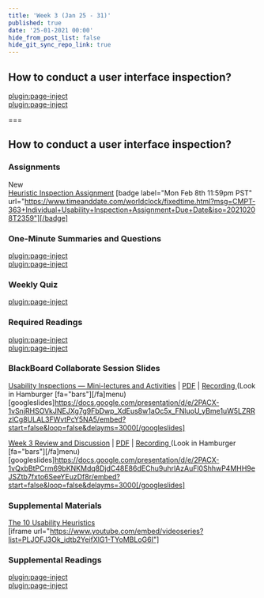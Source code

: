 ```yaml
---
title: 'Week 3 (Jan 25 - 31)'
published: true
date: '25-01-2021 00:00'
hide_from_post_list: false
hide_git_sync_repo_link: true
---
```


## How to conduct a user interface inspection?   

[plugin:page-inject](/211/weekly-readings/week-03-1?template=partials/embedlycardlinkonly)  
[plugin:page-inject](/211/weekly-readings/week-03-2?template=partials/embedlycardlinkonly)  

===

## **How to conduct a user interface inspection?**

### Assignments
New  
[Heuristic Inspection Assignment](https://canvas.sfu.ca/courses/59869/assignments/583039) [badge label="Mon Feb 8th 11:59pm PST" url="https://www.timeanddate.com/worldclock/fixedtime.html?msg=CMPT-363+Individual+Usability+Inspection+Assignment+Due+Date&iso=20210208T2359"][/badge]    

### One-Minute Summaries and Questions  
[plugin:page-inject](/211/lms-assignments/one-minute-summaries/week-03-1)  
[plugin:page-inject](/211/lms-assignments/one-minute-summaries/week-03-2)  

### Weekly Quiz
[plugin:page-inject](/211/lms-assignments/weekly-review-quizzes/week-03)  

### Required Readings  
[plugin:page-inject](/211/weekly-readings/week-03-1?template=partials/embedlycardlinkonly)  
[plugin:page-inject](/211/weekly-readings/week-03-2?template=partials/embedlycardlinkonly)  

### BlackBoard Collaborate Session Slides
[Usability Inspections — Mini-lectures and Activities](https://docs.google.com/presentation/d/e/2PACX-1vSnjRHSOVkJNEJXg7g9FbDwp_XdEus8w1aOc5x_FNluoU_yBme1uW5LZRRzlCg8ULAL3FWvtPcY5NA5/pub?start=false&loop=false&delayms=3000) | [PDF](https://canvas.sfu.ca/courses/61465/files/folder/Downloads/Slides%20PDFs/Mini-Lectures%20and%20Activities/Week-03) | [Recording ](https://canvas.sfu.ca/courses/61465/external_tools/3544) (Look in Hamburger [fa="bars"][/fa]menu)
[googleslides]https://docs.google.com/presentation/d/e/2PACX-1vSnjRHSOVkJNEJXg7g9FbDwp_XdEus8w1aOc5x_FNluoU_yBme1uW5LZRRzlCg8ULAL3FWvtPcY5NA5/embed?start=false&loop=false&delayms=3000[/googleslides]

[Week 3 Review and Discussion](https://docs.google.com/presentation/d/e/2PACX-1vQxbBtPCrm69bKNKMdq8DjdC48E86dEChu9uhrlAzAuFl0ShhwP4MHH9eJSZtb7fxto6SeeYEuzDf8r/pub?start=false&loop=false&delayms=3000) | [PDF](https://canvas.sfu.ca/courses/61465/files/folder/Downloads/Slides%20PDFs/Review%20and%20Discussion/Week-03) | [Recording ](https://canvas.sfu.ca/courses/61465/external_tools/3544) (Look in Hamburger [fa="bars"][/fa]menu)
[googleslides]https://docs.google.com/presentation/d/e/2PACX-1vQxbBtPCrm69bKNKMdq8DjdC48E86dEChu9uhrlAzAuFl0ShhwP4MHH9eJSZtb7fxto6SeeYEuzDf8r/embed?start=false&loop=false&delayms=3000[/googleslides]

### Supplemental Materials  
[The 10 Usability Heuristics](https://www.youtube.com/playlist?list=PLJOFJ3Ok_idtb2YeifXlG1-TYoMBLoG6I)  
[iframe url="https://www.youtube.com/embed/videoseries?list=PLJOFJ3Ok_idtb2YeifXlG1-TYoMBLoG6I"]

### Supplemental Readings  
[plugin:page-inject](/211/ux-techniques-guide/how-to-conduct-a-user-interface-inspection/cognitive-walkthroughs)  
[plugin:page-inject](/211/ux-techniques-guide/how-to-conduct-a-user-interface-inspection/heuristic-evaluations)  
